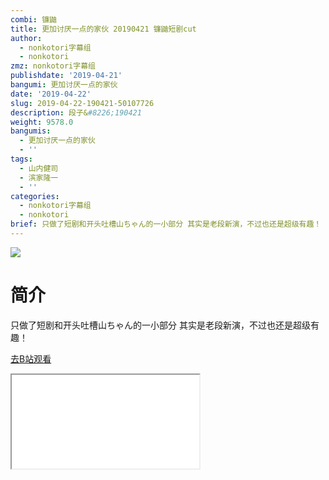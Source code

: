 ```yaml
---
combi: 镰鼬
title: 更加讨厌一点的家伙 20190421 镰鼬短剧cut
author:
  - nonkotori字幕组
  - nonkotori
zmz: nonkotori字幕组
publishdate: '2019-04-21'
bangumi: 更加讨厌一点的家伙
date: '2019-04-22'
slug: 2019-04-22-190421-50107726
description: 段子&#8226;190421
weight: 9578.0
bangumis:
  - 更加讨厌一点的家伙
  - ''
tags:
  - 山内健司
  - 滨家隆一
  - ''
categories:
  - nonkotori字幕组
  - nonkotori
brief: 只做了短剧和开头吐槽山ちゃん的一小部分 其实是老段新演，不过也还是超级有趣！
---
```

![](https://raw.githubusercontent.com/tcgriffith/owaraisite/master/static/tmpimg/Zghi8yX.jpg)
# 简介  
只做了短剧和开头吐槽山ちゃん的一小部分
其实是老段新演，不过也还是超级有趣！  

[去B站观看](https://www.bilibili.com/video/av50107726/)
<div class ="resp-container"><iframe class="testiframe" src="//player.bilibili.com/player.html?aid=50107726"", scrolling="no", allowfullscreen="true" > </iframe></div> 
